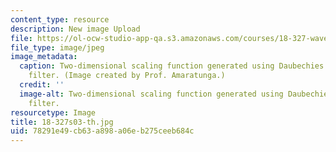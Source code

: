 ```yaml
---
content_type: resource
description: New image Upload
file: https://ol-ocw-studio-app-qa.s3.amazonaws.com/courses/18-327-wavelets-filter-banks-and-applications-spring-2003/78291e49cb63a898a06eb275ceeb684c_18-327s03-th.jpg
file_type: image/jpeg
image_metadata:
  caption: Two-dimensional scaling function generated using Daubechies' 4-tap wavelet
    filter. (Image created by Prof. Amaratunga.)
  credit: ''
  image-alt: Two-dimensional scaling function generated using Daubechies' 4-tap wavelet
    filter.
resourcetype: Image
title: 18-327s03-th.jpg
uid: 78291e49-cb63-a898-a06e-b275ceeb684c
---
```

